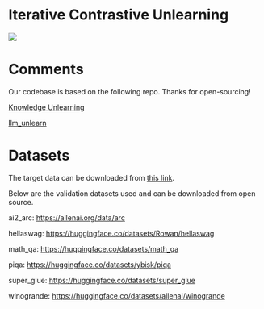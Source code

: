 # Iterative Contrastive Unlearning

![](./figure/framework.png)

# Comments

Our codebase is based on the following repo. Thanks for open-sourcing!

[Knowledge Unlearning](https://github.com/joeljang/knowledge-unlearning)

[llm_unlearn](https://github.com/kevinyaobytedance/llm_unlearn)

# Datasets

The target data can be downloaded from [this link](https://github.com/ethz-spylab/lm-extraction-benchmark-data/tree/main/datasets).

Below are the validation datasets used and can be downloaded from open source.

ai2_arc: https://allenai.org/data/arc

hellaswag: https://huggingface.co/datasets/Rowan/hellaswag

math_qa: https://huggingface.co/datasets/math_qa

piqa: https://huggingface.co/datasets/ybisk/piqa

super_glue: https://huggingface.co/datasets/super_glue

winogrande: https://huggingface.co/datasets/allenai/winogrande

